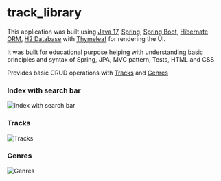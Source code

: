 # track_library

This application was built using
[Java 17](https://jdk.java.net/17/),
[Spring](https://spring.io/),
[Spring Boot](https://spring.io/projects/spring-boot),
[Hibernate ORM](https://hibernate.org/),
[H2 Database](https://www.h2database.com/html/main.html)
with [Thymeleaf](https://www.thymeleaf.org/)
for rendering the UI.

It was built for educational purpose helping with understanding basic principles and syntax of Spring, JPA, MVC pattern, Tests, HTML and CSS

Provides basic CRUD operations with 
[Tracks](https://github.com/dm4nk/track_library/blob/master/src/main/java/com/example/track_library/domain/Track.java) and 
[Genres](https://github.com/dm4nk/track_library/blob/master/src/main/java/com/example/track_library/domain/Genre.java)

### Index with search bar

![Index with search bar](https://user-images.githubusercontent.com/80630476/149616838-cfda1562-125b-4359-90bb-93a8d7214209.png)

### Tracks

![Tracks](https://user-images.githubusercontent.com/80630476/149616852-3006fb69-da71-4332-b806-08ae38c167ea.png)

### Genres

![Genres](https://user-images.githubusercontent.com/80630476/149616991-9fe78d92-708d-416d-94a5-d4a017c9c7ca.png)
